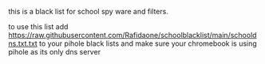 this is a black list for school spy ware and filters.

to use this list add https://raw.githubusercontent.com/Rafidaone/schoolblacklist/main/schooldns.txt.txt to your pihole black lists and make sure your chromebook is using pihole as its only dns server

